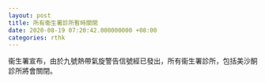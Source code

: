 ```yaml
---
layout: post
title: 所有衞生署診所暫時關閉
date: 2020-08-19 07:20:42.000000000 +08:00
categories: rthk
---
```


衞生署宣布，由於九號熱帶氣旋警告信號經已發出，所有衞生署診所，包括美沙酮診所將會關閉。
